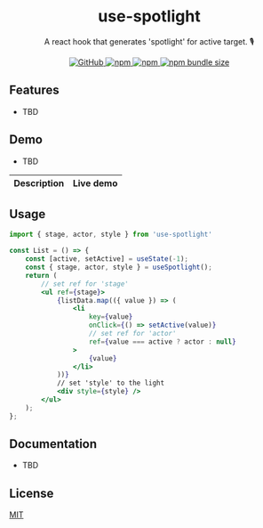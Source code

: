 <div align="center"> <h1>use-spotlight</h1>
	<p>A react hook that generates 'spotlight' for active target. 🎙</p>
    <p>
        <a href="https://github.com/9am/use-spotlight/blob/main/LICENSE">
            <img alt="GitHub" src="https://img.shields.io/github/license/9am/use-spotlight?style=flat-square&color=success">
        </a>
        <a href="https://www.npmjs.com/package/@9am/use-spotlight">
            <img alt="npm" src="https://img.shields.io/npm/v/@9am/use-spotlight?style=flat-square&color=orange">
        </a>
        <a href="https://www.npmjs.com/package/@9am/use-spotlight">
            <img alt="npm" src="https://img.shields.io/npm/dt/@9am/use-spotlight?style=flat-square&color=blue">
        </a>
        <a href="https://bundlephobia.com/package/@9am/use-spotlight@latest">
            <img alt="npm bundle size" src="https://img.shields.io/bundlephobia/minzip/@9am/use-spotlight?style=flat-square">
        </a>
    </p>
</div>

## Features

- TBD

## Demo

- TBD

|Description|Live demo|
|:---------:|:-------:|


## Usage

```jsx
import { stage, actor, style } from 'use-spotlight'

const List = () => {
    const [active, setActive] = useState(-1);
    const { stage, actor, style } = useSpotlight();
    return (
        // set ref for 'stage'
        <ul ref={stage}>
            {listData.map(({ value }) => (
                <li
                    key={value}
                    onClick={() => setActive(value)}
                    // set ref for 'actor'
                    ref={value === active ? actor : null}
                >
                    {value}
                </li>
            ))}
            // set 'style' to the light
            <div style={style} />
        </ul>
    );
};
```

## Documentation

- TBD

## License
[MIT](LICENSE)
